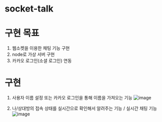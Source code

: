 
# socket-talk

# 구현 목표
1. 웹소켓을 이용한 채팅 기능 구현
2. node로 가상 서버 구현
3. 카카오 로그인(소셜 로그인) 연동

# 구현
1. 사용자 이름 설정 또는 카카오 로그인을 통해 이름을 가져오는 기능
![image](https://github.com/user-attachments/assets/986515b9-0547-44c3-94cc-e8d189f00167)

2. 나/상대방의 접속 상태를 실시간으로 확인해서 알려주는 기능 / 실시간 채팅 기능
   ![image](https://github.com/user-attachments/assets/6c7fc50a-559b-46fa-a801-2287b6cf53ee)

